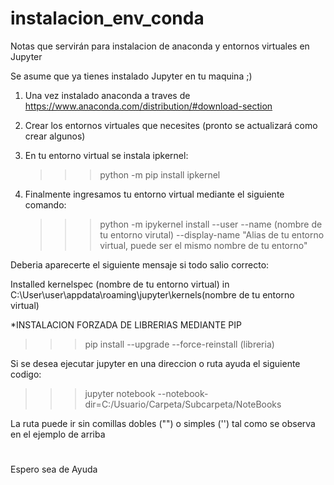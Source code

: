 # instalacion_env_conda
Notas que servirán para instalacion de anaconda y entornos virtuales en Jupyter 

Se asume que ya tienes instalado Jupyter en tu maquina ;)
1. Una vez instalado anaconda a traves de https://www.anaconda.com/distribution/#download-section

2. Crear los entornos virtuales que necesites (pronto se actualizará como crear algunos)

3. En tu entorno virtual se instala ipkernel:
    
    >>>python -m pip install ipkernel
    
4. Finalmente ingresamos tu entorno virtual mediante el siguiente comando:

    >>> python -m ipykernel install --user --name (nombre de tu entorno virutal) --display-name "Alias de tu entorno virtual, puede ser el mismo nombre de tu entorno"
 
 Deberia aparecerte el siguiente mensaje si todo salio correcto:
 
 Installed kernelspec (nombre de tu entorno virtual) in C:\User\user\appdata\roaming\jupyter\kernels\(nombre de tu entorno virtual)
 

*INSTALACION FORZADA DE LIBRERIAS MEDIANTE PIP

>>> pip install --upgrade --force-reinstall (libreria)

Si se desea ejecutar jupyter en una direccion o ruta ayuda el siguiente codigo:

>>> jupyter notebook --notebook-dir=C:/Usuario/Carpeta/Subcarpeta/NoteBooks

La ruta puede ir sin comillas dobles ("") o simples ('') tal como se observa en el ejemplo de arriba

#
Espero sea de Ayuda
